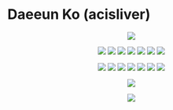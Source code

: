 # Daeeun Ko (acisliver)
<div align="center">
  <img src="https://capsule-render.vercel.app/api?type=waving&color=0:11998e,100:38ef7d&height=300&section=header&text=Acisliver&fontAlignY=40&fontSize=90&fontColor=ffffff&desc=Backend%20Engineer">
</div>

<p align="center"backgroun="#000000">
  <img src="https://img.shields.io/badge/HTML5-E34F26?style=flat&logo=HTML5&logoColor=white"> <img src="https://img.shields.io/badge/CSS3-1572B6?style=flat&logo=CSS3&logoColor=white"> <img src="https://img.shields.io/badge/JavaScript-F7DF1E?style=flat&logo=JavaScript&logoColor=white"> <img src="https://img.shields.io/badge/Webpack-8DD6F9?style=flat&logo=Webpack&logoColor=white"> <img src="https://img.shields.io/badge/Node.js-339933?style=flat&logo=Node.js&logoColor=white"> <img src="https://img.shields.io/badge/Vue.js-4FC08D?style=flat&logo=Vue.js&logoColor=white"> <img src="https://img.shields.io/badge/Vuetify-1867C0?style=flat&logo=Vuetify&logoColor=white">
</p>

<p align="center">
  <img src="https://img.shields.io/badge/Java-007396?style=flat&logo=Java&logoColor=white"> <img src="https://img.shields.io/badge/Spring-6DB33F?style=flat&logo=Spring&logoColor=white"> <img src="https://img.shields.io/badge/Spring_Boot-6DB33F?style=flat&logo=SpringBoot&logoColor=white"> <img src="https://img.shields.io/badge/Spring_Security-6DB33F?style=flat&logo=SpringSecurity&logoColor=white"> <img src="https://img.shields.io/badge/Mysql-4479A1?style=flat&logo=Mysql&logoColor=white"> <img src="https://img.shields.io/badge/Docker-2496ED?style=flat&logo=Docker&logoColor=white"> <img src="https://img.shields.io/badge/aws-232F3E?style=flat&logo=AmazonAWS&logoColor=white">
</p>
  
  
<p align="center">
  <img src="https://github-readme-stats.vercel.app/api?username=acisliver&show_icons=true&theme=vue">
</p>
<p align="center">
  <img src="https://github-readme-stats.vercel.app/api/top-langs/?username=acisliver&layout=compact&theme=vue&card_width=445">
</p>
